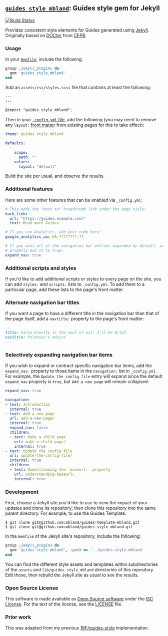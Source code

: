## [`guides_style_mbland`](https://rubygems.org/gems/guides_style_mbland): Guides style gem for Jekyll

[![Build Status](https://travis-ci.org/mbland/guides-style-mbland.svg?branch=master)](https://travis-ci.org/mbland/guides-style-mbland)

Provides consistent style elements for Guides generated using [Jekyll][]. Originally based on [DOCter][] from [CFPB][].

[Jekyll]: https://jekyllrb.com/
[DOCter]: https://github.com/cfpb/docter/
[CFPB]:   https://cfpb.github.io/

### Usage

In your [`Gemfile`][gemfile], include the following:

[gemfile]: http://bundler.io/gemfile.html

```ruby
group :jekyll_plugins do
  gem 'guides_style_mbland'
end
```

Add an `assets/css/styles.scss` file that contains at least the following:

```scss
---
---

@import "guides_style_mbland";
```

Then in your [`_config.yml` file](https://jekyllrb.com/docs/configuration/),
add the following (you may need to remove any `layout:`
[front matter](https://jekyllrb.com/docs/frontmatter/) from existing pages for
this to take effect):

```yaml
theme: guides_style_mbland

defaults:
  -
    scope:
      path: ""
    values:
      layout: "default"
```

Build the site per usual, and observe the results.

### Additional features

Here are some other features that can be enabled via `_config.yml`:

```yaml
# This adds the "back to" breadcrumb link under the page title:
back_link:
  url: "https://guides.example.com/"
  text: Read more Guides

# If you use Analytics, add your code here:
google_analytics_ua: UA-????????-??

# If you want all of the navigation bar entries expanded by default, add this
# property and it to true:
expand_nav: true
```

### Additional scripts and styles

If you'd like to add additional scripts or styles to every page on the site,
you can add `styles:` and `scripts:` lists to `_config.yml`. To add them to a
particular page, add these lists to the page's front matter.

### Alternate navigation bar titles

If you want a page to have a different title in the navigation bar than that
of the page itself, add a `navtitle:` property to the page's front matter:

```md
---
title: Since brevity is the soul of wit, I'll be brief.
navtitle: Polonius's advice
---
```

### Selectively expanding navigation bar items

If you wish to expand or contract specific navigation bar items, add the
`expand_nav:` property to those items in the `navigation:` list in
`_config.yml`. For example, the `Update the config file` entry will expand
since the default `expand_nav` property is `true`, but `Add a new page` will
remain collapsed:

```yaml
expand_nav: true

navigation:
- text: Introduction
  internal: true
- text: Add a new page
  url: add-a-new-page/
  internal: true
  expand_nav: false
  children:
  - text: Make a child page
    url: make-a-child-page/
    internal: true
- text: Update the config file
  url: update-the-config-file/
  internal: true
  children:
  - text: Understanding the `baseurl:` property
    url: understanding-baseurl/
    internal: true
```

### Development

First, choose a Jekyll site you'd like to use to view the impact of your
updates and clone its repository; then clone this repository into the same
parent directory. For example, to use the Guides Template:

```shell
$ git clone git@github.com:mbland/guides-template-mbland.git
$ git clone git@github.com:mbland/guides-style-mbland.git
```

In the `Gemfile` of the Jekyll site's repository, include the following:

```ruby
group :jekyll_plugins do
  gem 'guides_style_mbland', :path => '../guides-style-mbland'
end
```

You can find the different style assets and templates within subdirectories of
the `assets` and `lib/guides_style_mbland` directories of this repository. Edit
those, then rebuild the Jekyll site as usual to see the results.

### Open Source License

This software is made available as [Open Source software][oss-def] under the
[ISC License][].  For the text of the license, see the [LICENSE](LICENSE.md)
file.

[oss-def]:     https://opensource.org/osd-annotated
[isc license]: https://www.isc.org/downloads/software-support-policy/isc-license/

### Prior work

This was adapted from my previous [18F/guides-style][style-old] implementation.

[style-old]: https://github.com/18F/guides-style
